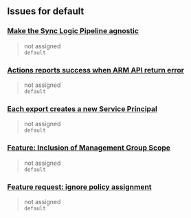 ## Issues for default
  
###  [Make the Sync Logic Pipeline agnostic](https://github.com/Azure/manage-azure-policy/issues/47)  
> not assigned  
  `default`
  
###  [Actions reports success when ARM API return error](https://github.com/Azure/manage-azure-policy/issues/45)  
> not assigned  
  `default`
  
###  [Each export creates a new Service Principal](https://github.com/Azure/manage-azure-policy/issues/43)  
> not assigned  
  `default`
  
###  [Feature: Inclusion of Management Group Scope](https://github.com/Azure/policy-compliance-scan/issues/22)  
> not assigned  
  `default`
  
###  [Feature request: ignore policy assignment](https://github.com/Azure/policy-compliance-scan/issues/20)  
> not assigned  
  `default`